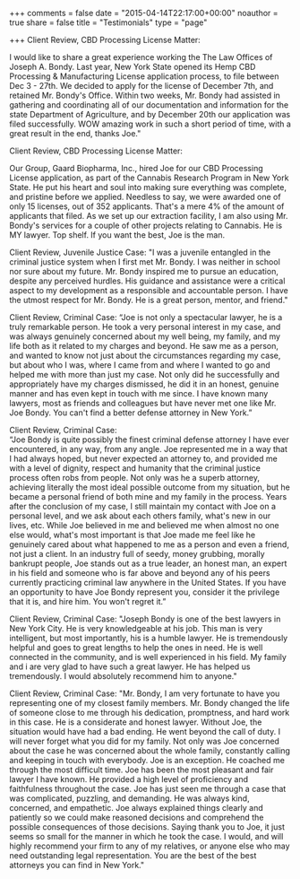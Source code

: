 +++
comments = false
date = "2015-04-14T22:17:00+00:00"
noauthor = true
share = false
title = "Testimonials"
type = "page"

+++
Client Review, CBD Processing License Matter: 

I would like to share a great experience working the The Law Offices of Joseph A. Bondy. Last year, New York State opened its  Hemp CBD Processing & Manufacturing License application process, to file between Dec 3 - 27th. We decided to apply for the license of December 7th, and retained Mr. Bondy's Office. Within two weeks,  Mr. Bondy had assisted in gathering and coordinating all of our documentation and information for the state Department of Agriculture, and by December 20th our application was filed successfully. WOW amazing work in such a short period of time, with a great result in the end, thanks Joe."

Client Review, CBD Processing License Matter:

Our Group, Gaard Biopharma, Inc., hired Joe for our CBD Processing License application, as part of the Cannabis Research Program in New York State. He put his heart and soul into making sure everything was complete, and pristine before we applied. Needless to say, we were awarded one of only 15 licenses, out of 352 applicants. That's a mere 4% of the amount of applicants that filed. As we set up our extraction facility, I am also using Mr. Bondy's services for a couple of other projects relating to Cannabis. He is MY lawyer. Top shelf. If you want the best, Joe is the man. 

Client Review, Juvenile Justice Case:
"I was a juvenile entangled in the criminal justice system when I first met Mr. Bondy. I was neither in school nor sure about my future. Mr. Bondy inspired me to pursue an education, despite any perceived hurdles. His guidance and assistance were a critical aspect to my development as a responsible and accountable person. I have the utmost respect for Mr. Bondy. He is a great person, mentor, and friend."

Client Review, Criminal Case:
“Joe is not only a spectacular lawyer, he is a truly remarkable person. He took a very personal interest in my case, and was always genuinely concerned about my well being, my family, and my life both as it related to my charges and beyond. He saw me as a person, and wanted to know not just about the circumstances regarding my case, but about who I was, where I came from and where I wanted to go and helped me with more than just my case. Not only did he successfully and appropriately have my charges dismissed, he did it in an honest, genuine manner and has even kept in touch with me since. I have known many lawyers, most as friends and colleagues but have never met one like Mr. Joe Bondy. You can't find a better defense attorney in New York.”

Client Review, Criminal Case:  
“Joe Bondy is quite possibly the finest criminal defense attorney I have ever encountered, in any way, from any angle. Joe represented me in a way that I had always hoped, but never expected an attorney to, and provided me with a level of dignity, respect and humanity that the criminal justice process often robs from people. Not only was he a superb attorney, achieving literally the most ideal possible outcome from my situation, but he became a personal friend of both mine and my family in the process. Years after the conclusion of my case, I still maintain my contact with Joe on a personal level, and we ask about each others family, what's new in our lives, etc. While Joe believed in me and believed me when almost no one else would, what's most important is that Joe made me feel like he genuinely cared about what happened to me as a person and even a friend, not just a client. In an industry full of seedy, money grubbing, morally bankrupt people, Joe stands out as a true leader, an honest man, an expert in his field and someone who is far above and beyond any of his peers currently practicing criminal law anywhere in the United States. If you have an opportunity to have Joe Bondy represent you, consider it the privilege that it is, and hire him. You won't regret it.”

Client Review, Criminal Case:
"Joseph Bondy is one of the best lawyers in New York City. He is very knowledgeable at his job. This man is very intelligent, but most importantly, his is a humble lawyer. He is tremendously helpful and goes to great lengths to help the ones in need. He is well connected in the community, and is well experienced in his field. My family and i are very glad to have such a great lawyer. He has helped us tremendously. I would absolutely recommend him to anyone."

Client Review, Criminal Case:
"Mr. Bondy, I am very fortunate to have you representing one of my closest family members. Mr. Bondy changed the life of someone close to me through his dedication, promptness, and hard work in this case. He is a considerate and honest lawyer. Without Joe, the situation would have had a bad ending. He went beyond the call of duty. I will never forget what you did for my family. Not only was Joe concerned about the case he was concerned about the whole family, constantly calling and keeping in touch with everybody. Joe is an exception. He coached me through the most difficult time. Joe has been the most pleasant and fair lawyer I have known. He provided a high level of proficiency and faithfulness throughout the case. Joe has just seen me through a case that was complicated, puzzling, and demanding. He was always kind, concerned, and empathetic. Joe always explained things clearly and patiently so we could make reasoned decisions and comprehend the possible consequences of those decisions. Saying thank you to Joe, it just seems so small for the manner in which he took the case. I would, and will highly recommend your firm to any of my relatives, or anyone else who may need outstanding legal representation. You are the best of the best attorneys you can find in New York."